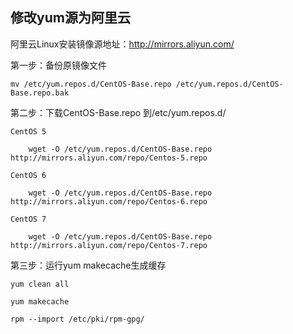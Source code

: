 ## 修改yum源为阿里云 ##  
阿里云Linux安装镜像源地址：http://mirrors.aliyun.com/

第一步：备份原镜像文件  

    mv /etc/yum.repos.d/CentOS-Base.repo /etc/yum.repos.d/CentOS-Base.repo.bak  

第二步：下载CentOS-Base.repo 到/etc/yum.repos.d/
```
CentOS 5

    wget -O /etc/yum.repos.d/CentOS-Base.repo http://mirrors.aliyun.com/repo/Centos-5.repo

CentOS 6

    wget -O /etc/yum.repos.d/CentOS-Base.repo http://mirrors.aliyun.com/repo/Centos-6.repo

CentOS 7

    wget -O /etc/yum.repos.d/CentOS-Base.repo http://mirrors.aliyun.com/repo/Centos-7.repo
```
第三步：运行yum makecache生成缓存

    yum clean all

    yum makecache

    rpm --import /etc/pki/rpm-gpg/
